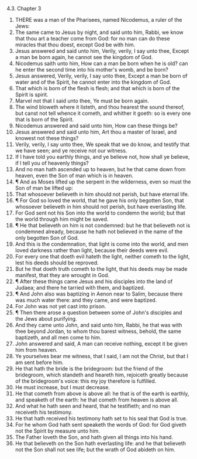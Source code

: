 4.3. Chapter 3
1. THERE was a man of the Pharisees, named Nicodemus, a ruler of the Jews:
2. The same came to Jesus by night, and said unto him, Rabbi, we know that thou art a teacher come from God: for no man can do these miracles that thou doest, except God be with him.
3. Jesus answered and said unto him, Verily, verily, I say unto thee, Except a man be born again, he cannot see the kingdom of God.
4. Nicodemus saith unto him, How can a man be born when he is old? can he enter the second time into his mother's womb, and be born?
5. Jesus answered, Verily, verily, I say unto thee, Except a man be born of water and of the Spirit, he cannot enter into the kingdom of God.
6. That which is born of the flesh is flesh; and that which is born of the Spirit is spirit.
7. Marvel not that I said unto thee, Ye must be born again.
8. The wind bloweth where it listeth, and thou hearest the sound thereof, but canst not tell whence it cometh, and whither it goeth: so is every one that is born of the Spirit.
9. Nicodemus answered and said unto him, How can these things be?
10. Jesus answered and said unto him, Art thou a master of Israel, and knowest not these things?
11. Verily, verily, I say unto thee, We speak that we do know, and testify that we have seen; and ye receive not our witness.
12. If I have told you earthly things, and ye believe not, how shall ye believe, if I tell you of heavenly things?
13. And no man hath ascended up to heaven, but he that came down from heaven, even the Son of man which is in heaven.
14. ¶ And as Moses lifted up the serpent in the wilderness, even so must the Son of man be lifted up:
15. That whosoever believeth in him should not perish, but have eternal life.
16. ¶ For God so loved the world, that he gave his only begotten Son, that whosoever believeth in him should not perish, but have everlasting life.
17. For God sent not his Son into the world to condemn the world; but that the world through him might be saved.
18. ¶ He that believeth on him is not condemned: but he that believeth not is condemned already, because he hath not believed in the name of the only begotten Son of God.
19. And this is the condemnation, that light is come into the world, and men loved darkness rather than light, because their deeds were evil.
20. For every one that doeth evil hateth the light, neither cometh to the light, lest his deeds should be reproved.
21. But he that doeth truth cometh to the light, that his deeds may be made manifest, that they are wrought in God.
22. ¶ After these things came Jesus and his disciples into the land of Judaea; and there he tarried with them, and baptized.
23. ¶ And John also was baptizing in Aenon near to Salim, because there was much water there: and they came, and were baptized.
24. For John was not yet cast into prison.
25. ¶ Then there arose a question between some of John's disciples and the Jews about purifying.
26. And they came unto John, and said unto him, Rabbi, he that was with thee beyond Jordan, to whom thou barest witness, behold, the same baptizeth, and all men come to him.
27. John answered and said, A man can receive nothing, except it be given him from heaven.
28. Ye yourselves bear me witness, that I said, I am not the Christ, but that I am sent before him.
29. He that hath the bride is the bridegroom: but the friend of the bridegroom, which standeth and heareth him, rejoiceth greatly because of the bridegroom's voice: this my joy therefore is fulfilled.
30. He must increase, but I must decrease.
31. He that cometh from above is above all: he that is of the earth is earthly, and speaketh of the earth: he that cometh from heaven is above all.
32. And what he hath seen and heard, that he testifieth; and no man receiveth his testimony.
33. He that hath received his testimony hath set to his seal that God is true.
34. For he whom God hath sent speaketh the words of God: for God giveth not the Spirit by measure unto him.
35. The Father loveth the Son, and hath given all things into his hand.
36. He that believeth on the Son hath everlasting life: and he that believeth not the Son shall not see life; but the wrath of God abideth on him.

